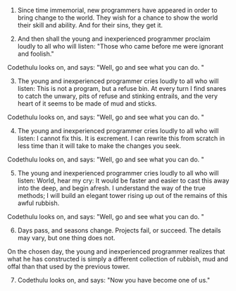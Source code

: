 1. Since time immemorial, new programmers have appeared in order to bring change to the world. They wish for a chance to show the world their skill and ability.
And for their sins, they get it.

2. And then shall the young and inexperienced programmer proclaim loudly to all who will listen: 
"Those who came before me were ignorant and foolish."

Codethulu looks on, and says: "Well, go and see what you can do. "

3. The young and inexperienced programmer cries loudly to all who will listen: 
This is not a program, but a refuse bin. At every turn I find snares to catch the unwary, pits of refuse and stinking entrails, and the very heart of it seems to be made of mud and sticks.

Codethulu looks on, and says: "Well, go and see what you can do. "

4. The young and inexperienced programmer cries loudly to all who will listen: 
I cannot fix this. It is excrement. I can rewrite this from scratch in less time than it will take to make the changes you seek.

Codethulu looks on, and says: "Well, go and see what you can do. "

5. The young and inexperienced programmer cries loudly to all who will listen: 
World, hear my cry: It would be faster and easier to cast this away into the deep, and begin afresh. I understand the way of the true methods; I will build an elegant tower rising up out of the remains of this awful rubbish.

Codethulu looks on, and says: "Well, go and see what you can do. "

6. Days pass, and seasons change. Projects fail, or succeed. The details may vary, but one thing does not.

On the chosen day, the young and inexperienced programmer realizes that what he has constructed is simply a different collection of rubbish, mud and offal than that used by the previous tower.

7. Codethulu looks on, and says: "Now you have become one of us."


